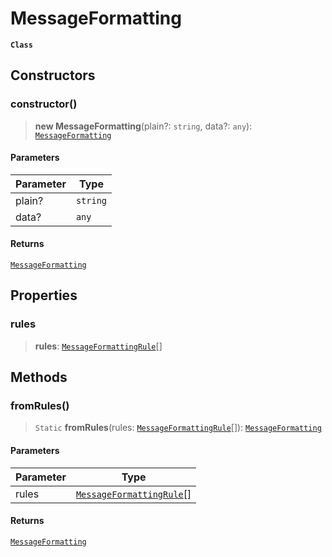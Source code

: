 # MessageFormatting

**`Class`**

## Constructors

### constructor()

> **new MessageFormatting**(plain?: `string`, data?: `any`): [`MessageFormatting`](class.messageformatting.md)

#### Parameters

| Parameter | Type     |
| --------- | -------- |
| plain?    | `string` |
| data?     | `any`    |

#### Returns

[`MessageFormatting`](class.messageformatting.md)

## Properties

### rules

> **rules**: [`MessageFormattingRule`](class.messageformattingrule.md)\[]

## Methods

### fromRules()

> `Static` **fromRules**(rules: [`MessageFormattingRule`](class.messageformattingrule.md)\[]): [`MessageFormatting`](class.messageformatting.md)

#### Parameters

| Parameter | Type                                                         |
| --------- | ------------------------------------------------------------ |
| rules     | [`MessageFormattingRule`](class.messageformattingrule.md)\[] |

#### Returns

[`MessageFormatting`](class.messageformatting.md)
